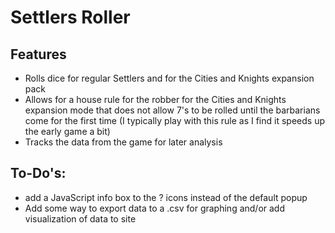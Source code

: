 # Settlers Roller

## Features

+ Rolls dice for regular Settlers and for the Cities and Knights expansion pack
+ Allows for a house rule for the robber for the Cities and Knights expansion mode that does not allow 7's to be rolled until the barbarians come for the first time (I typically play with this rule as I find it speeds up the early game a bit)
+ Tracks the data from the game for later analysis

## To-Do's:
+ add a JavaScript info box to the ? icons instead of the default popup
+ Add some way to export data to a .csv for graphing and/or add visualization of data to site

